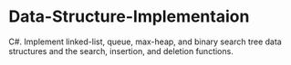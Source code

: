 # Data-Structure-Implementaion
C#. Implement linked-list, queue, max-heap, and binary search tree data structures and the search, insertion, and deletion functions. 
